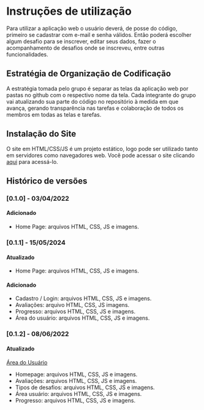 # Instruções de utilização

Para utilizar a aplicação web o usuário deverá, de posse do código, primeiro se cadastrar com e-mail e senha válidos. Então poderá escolher algum desafio para se inscrever, editar seus dados, fazer o acompanhamento de desafios onde se inscreveu, entre outras funcionalidades.

## Estratégia de Organização de Codificação

A estratégia tomada pelo grupo é separar as telas da aplicação web por pastas no github com o respectivo nome da tela. Cada integrante do grupo vai atualizando sua parte do código no repositório à medida em que avança, gerando transparência nas tarefas e colaboração de todos os membros em todas as telas e tarefas.

## Instalação do Site

O site em HTML/CSS/JS é um projeto estático, logo pode ser utilizado tanto em servidores como navegadores web. Você pode acessar o site clicando <a href="pmv-ads-2024-e1-proj-web-t15-desafio-evolutivo.vercel.app">aqui</a> para acessá-lo. 

## Histórico de versões

### [0.1.0] - 03/04/2022
#### Adicionado
- Home Page: arquivos HTML, CSS, JS e imagens.

### [0.1.1] - 15/05/2024
#### Atualizado
- Home Page: arquivos HTML, CSS, JS e imagens.

#### Adicionado
- Cadastro / Login: arquivos HTML, CSS, JS e imagens.
- Avaliações: arquivo HTML, CSS, JS imagens.
- Progresso: arquivos HTML, CSS, JS e imagens.
- Área do usuário: arquivos HTML, CSS, JS e imagens.

### [0.1.2] - 08/06/2022
#### Atualizado
<a href="/areadousuario.html">Área do Usuário</a>
- Homepage: arquivos HTML, CSS, JS e imagens.
- Avaliações: arquivos HTML, CSS, JS e imagens.
- Tipos de desafios: arquivos HTML, CSS, JS e imagens.
- Área usuário: arquivos HTML, CSS, JS e imagens.
- Progresso: arquivos HTML, CSS, JS e imagens.

